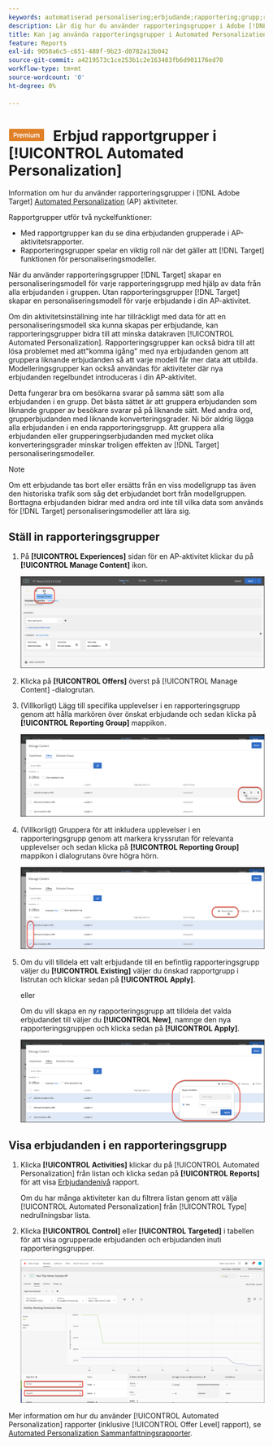 ```yaml
---
keywords: automatiserad personalisering;erbjudande;rapportering;grupp;rapporteringsgrupp;ap
description: Lär dig hur du använder rapporteringsgrupper i Adobe [!DNL Target] [!UICONTROL Automated Personalization] verksamhet.
title: Kan jag använda rapporteringsgrupper i Automated Personalization-aktiviteter?
feature: Reports
exl-id: 9058a6c5-c651-480f-9b23-d0782a13b042
source-git-commit: a4219573c1ce253b1c2e163483fb6d901176ed70
workflow-type: tm+mt
source-wordcount: '0'
ht-degree: 0%

---
```


# ![PREMIUM](/help/main/assets/premium.png) Erbjud rapportgrupper i [!UICONTROL Automated Personalization]

Information om hur du använder rapporteringsgrupper i [!DNL Adobe Target] [Automated Personalization](/help/main/c-activities/t-automated-personalization/automated-personalization.md) (AP) aktiviteter.

Rapportgrupper utför två nyckelfunktioner:

* Med rapportgrupper kan du se dina erbjudanden grupperade i AP-aktivitetsrapporter.
* Rapporteringsgrupper spelar en viktig roll när det gäller att [!DNL Target] funktionen för personaliseringsmodeller.

När du använder rapporteringsgrupper [!DNL Target] skapar en personaliseringsmodell för varje rapporteringsgrupp med hjälp av data från alla erbjudanden i gruppen. Utan rapporteringsgrupper [!DNL Target] skapar en personaliseringsmodell för varje erbjudande i din AP-aktivitet.

Om din aktivitetsinställning inte har tillräckligt med data för att en personaliseringsmodell ska kunna skapas per erbjudande, kan rapporteringsgrupper bidra till att minska datakraven [!UICONTROL Automated Personalization]. Rapporteringsgrupper kan också bidra till att lösa problemet med att&quot;komma igång&quot; med nya erbjudanden genom att gruppera liknande erbjudanden så att varje modell får mer data att utbilda. Modelleringsgrupper kan också användas för aktiviteter där nya erbjudanden regelbundet introduceras i din AP-aktivitet.

Detta fungerar bra om besökarna svarar på samma sätt som alla erbjudanden i en grupp. Det bästa sättet är att gruppera erbjudanden som liknande grupper av besökare svarar på på liknande sätt. Med andra ord, grupperbjudanden med liknande konverteringsgrader. Ni bör aldrig lägga alla erbjudanden i en enda rapporteringsgrupp. Att gruppera alla erbjudanden eller grupperingserbjudanden med mycket olika konverteringsgrader minskar troligen effekten av [!DNL Target] personaliseringsmodeller.

>[!NOTE]
>
>Om ett erbjudande tas bort eller ersätts från en viss modellgrupp tas även den historiska trafik som såg det erbjudandet bort från modellgruppen. Borttagna erbjudanden bidrar med andra ord inte till vilka data som används för [!DNL Target] personaliseringsmodeller att lära sig.

## Ställ in rapporteringsgrupper

1. På **[!UICONTROL Experiences]** sidan för en AP-aktivitet klickar du på **[!UICONTROL Manage Content]** ikon.

   ![Ikonen Hantera innehåll](/help/main/c-reports/assets/ap_manage_content.png)

1. Klicka på **[!UICONTROL Offers]** överst på [!UICONTROL Manage Content] -dialogrutan.
1. (Villkorligt) Lägg till specifika upplevelser i en rapporteringsgrupp genom att hålla markören över önskat erbjudande och sedan klicka på **[!UICONTROL Reporting Group]** mappikon.

   ![Ikon för rapporteringsgrupp](/help/main/c-reports/assets/ap_manage_content_2.png)

1. (Villkorligt) Gruppera för att inkludera upplevelser i en rapporteringsgrupp genom att markera kryssrutan för relevanta upplevelser och sedan klicka på **[!UICONTROL Reporting Group]** mappikon i dialogrutans övre högra hörn.

   ![Ikon för rapporteringsgrupp](/help/main/c-reports/assets/ap_manage_content_3.png)

1. Om du vill tilldela ett valt erbjudande till en befintlig rapporteringsgrupp väljer du **[!UICONTROL Existing]** väljer du önskad rapportgrupp i listrutan och klickar sedan på **[!UICONTROL Apply]**.

   eller

   Om du vill skapa en ny rapporteringsgrupp att tilldela det valda erbjudandet till väljer du **[!UICONTROL New]**, namnge den nya rapporteringsgruppen och klicka sedan på **[!UICONTROL Apply]**.

   ![Ny ikon för att skapa en ny rapporteringsgrupp](/help/main/c-reports/assets/ap_reporting_groups.png)

## Visa erbjudanden i en rapporteringsgrupp

1. Klicka **[!UICONTROL Activities]** klickar du på [!UICONTROL Automated Personalization] från listan och klicka sedan på **[!UICONTROL Reports]** för att visa [Erbjudandenivå](/help/main/c-reports/personalization-reports/reports-ap.md) rapport.

   Om du har många aktiviteter kan du filtrera listan genom att välja [!UICONTROL Automated Personalization] från [!UICONTROL Type] nedrullningsbar lista.

1. Klicka **[!UICONTROL Control]** eller **[!UICONTROL Targeted]** i tabellen för att visa ogrupperade erbjudanden och erbjudanden inuti rapporteringsgrupper.

   ![Erbjudandegrupper: Kontroll och målinriktning](/help/main/c-reports/c-report-settings/assets/offer-groups.png)

Mer information om hur du använder [!UICONTROL Automated Personalization] rapporter (inklusive [!UICONTROL Offer Level] rapport), se [Automated Personalization Sammanfattningsrapporter](/help/main/c-reports/personalization-reports/reports-ap.md).


